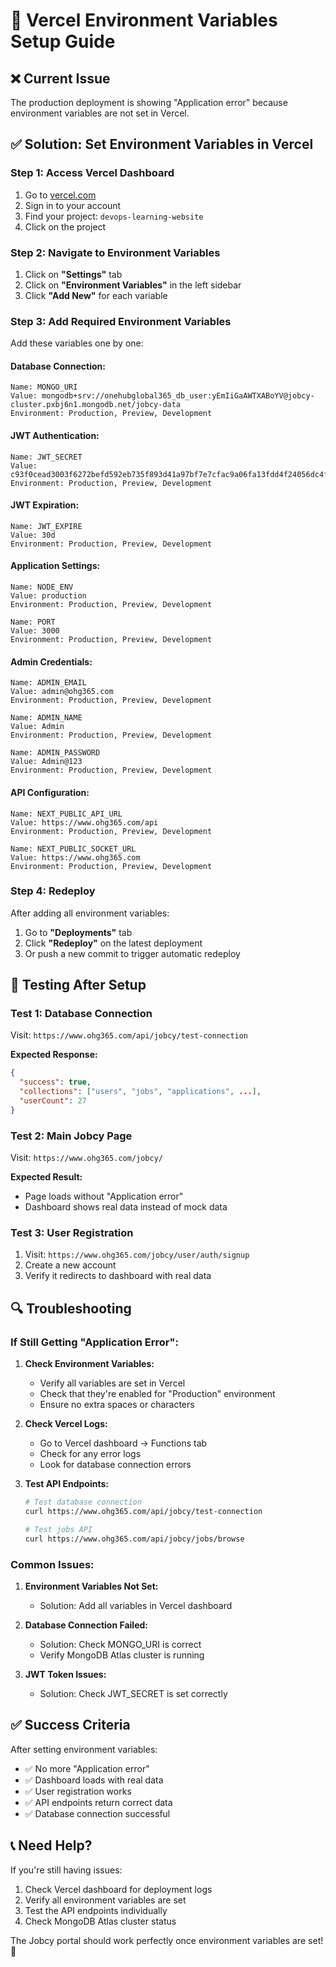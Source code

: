 # 🚀 Vercel Environment Variables Setup Guide

## ❌ **Current Issue**
The production deployment is showing "Application error" because environment variables are not set in Vercel.

## ✅ **Solution: Set Environment Variables in Vercel**

### **Step 1: Access Vercel Dashboard**
1. Go to [vercel.com](https://vercel.com)
2. Sign in to your account
3. Find your project: `devops-learning-website`
4. Click on the project

### **Step 2: Navigate to Environment Variables**
1. Click on **"Settings"** tab
2. Click on **"Environment Variables"** in the left sidebar
3. Click **"Add New"** for each variable

### **Step 3: Add Required Environment Variables**

Add these variables one by one:

#### **Database Connection:**
```
Name: MONGO_URI
Value: mongodb+srv://onehubglobal365_db_user:yEmIiGaAWTXABoYV@jobcy-cluster.pxbj6n1.mongodb.net/jobcy-data
Environment: Production, Preview, Development
```

#### **JWT Authentication:**
```
Name: JWT_SECRET
Value: c93f0cead3003f6272befd592eb735f893d41a97bf7e7cfac9a06fa13fdd4f24056dc4f1ca421084d11872c50141c005df415fd3834354eeacf29678e51e1846
Environment: Production, Preview, Development
```

#### **JWT Expiration:**
```
Name: JWT_EXPIRE
Value: 30d
Environment: Production, Preview, Development
```

#### **Application Settings:**
```
Name: NODE_ENV
Value: production
Environment: Production, Preview, Development
```

```
Name: PORT
Value: 3000
Environment: Production, Preview, Development
```

#### **Admin Credentials:**
```
Name: ADMIN_EMAIL
Value: admin@ohg365.com
Environment: Production, Preview, Development
```

```
Name: ADMIN_NAME
Value: Admin
Environment: Production, Preview, Development
```

```
Name: ADMIN_PASSWORD
Value: Admin@123
Environment: Production, Preview, Development
```

#### **API Configuration:**
```
Name: NEXT_PUBLIC_API_URL
Value: https://www.ohg365.com/api
Environment: Production, Preview, Development
```

```
Name: NEXT_PUBLIC_SOCKET_URL
Value: https://www.ohg365.com
Environment: Production, Preview, Development
```

### **Step 4: Redeploy**
After adding all environment variables:
1. Go to **"Deployments"** tab
2. Click **"Redeploy"** on the latest deployment
3. Or push a new commit to trigger automatic redeploy

## 🧪 **Testing After Setup**

### **Test 1: Database Connection**
Visit: `https://www.ohg365.com/api/jobcy/test-connection`

**Expected Response:**
```json
{
  "success": true,
  "collections": ["users", "jobs", "applications", ...],
  "userCount": 27
}
```

### **Test 2: Main Jobcy Page**
Visit: `https://www.ohg365.com/jobcy/`

**Expected Result:**
- Page loads without "Application error"
- Dashboard shows real data instead of mock data

### **Test 3: User Registration**
1. Visit: `https://www.ohg365.com/jobcy/user/auth/signup`
2. Create a new account
3. Verify it redirects to dashboard with real data

## 🔍 **Troubleshooting**

### **If Still Getting "Application Error":**

1. **Check Environment Variables:**
   - Verify all variables are set in Vercel
   - Check that they're enabled for "Production" environment
   - Ensure no extra spaces or characters

2. **Check Vercel Logs:**
   - Go to Vercel dashboard → Functions tab
   - Check for any error logs
   - Look for database connection errors

3. **Test API Endpoints:**
   ```bash
   # Test database connection
   curl https://www.ohg365.com/api/jobcy/test-connection
   
   # Test jobs API
   curl https://www.ohg365.com/api/jobcy/jobs/browse
   ```

### **Common Issues:**

1. **Environment Variables Not Set:**
   - Solution: Add all variables in Vercel dashboard

2. **Database Connection Failed:**
   - Solution: Check MONGO_URI is correct
   - Verify MongoDB Atlas cluster is running

3. **JWT Token Issues:**
   - Solution: Check JWT_SECRET is set correctly

## ✅ **Success Criteria**

After setting environment variables:
- ✅ No more "Application error"
- ✅ Dashboard loads with real data
- ✅ User registration works
- ✅ API endpoints return correct data
- ✅ Database connection successful

## 📞 **Need Help?**

If you're still having issues:
1. Check Vercel dashboard for deployment logs
2. Verify all environment variables are set
3. Test the API endpoints individually
4. Check MongoDB Atlas cluster status

The Jobcy portal should work perfectly once environment variables are set! 🚀
